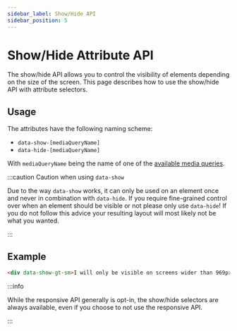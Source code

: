 ```yaml
---
sidebar_label: Show/Hide API
sidebar_position: 5
---
```


# Show/Hide Attribute API

The show/hide API allows you to control the visibility of elements depending on the size of the screen.
This page describes how to use the show/hide API with attribute selectors. 

## Usage

The attributes have the following naming scheme:

* `data-show-[mediaQueryName]`
* `data-hide-[mediaQueryName]`

With `mediaQueryName` being the name of one of the [available media queries](../responsive#media-queries).

:::caution Caution when using `data-show`

Due to the way `data-show` works, it can only be used on an element once and never in combination with `data-hide`. If you require fine-grained control over
when an element should be visible or not please only use `data-hide`! If you do not follow this advice your resulting layout will most likely not be
what you wanted.

:::

## Example

```html
<div data-show-gt-sm>I will only be visible on screens wider than 969px.</div>
```

:::info

While the responsive API generally is opt-in, the show/hide selectors are always available, even if you choose to not use the responsive API.

:::